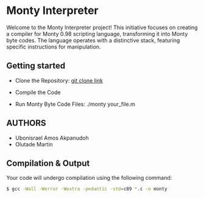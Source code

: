 # Monty Interpreter

Welcome to the Monty Interpreter project! This initiative focuses on creating a compiler for Monty 0.98 scripting language, transforming it into Monty byte codes. The language operates with a distinctive stack, featuring specific instructions for manipulation.

## Getting started

- Clone the Repository: [git clone link](https://github.com/silgenius/monty.git)

- Compile the Code

- Run Monty Byte Code Files: ./monty your_file.m

## AUTHORS

- Ubonisrael Amos Akpanudoh
- Olutade Martin

## Compilation & Output

Your code will undergo compilation using the following command:
```bash
$ gcc -Wall -Werror -Wextra -pedantic -std=c89 *.c -o monty

